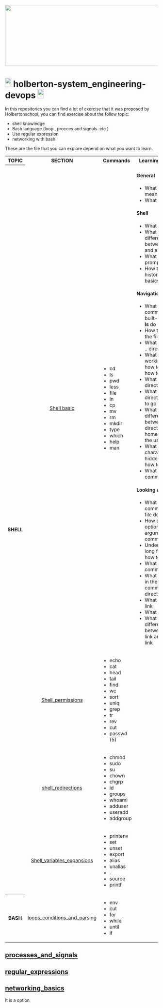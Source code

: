 <div align="center"><img src="https://user-images.githubusercontent.com/66263776/98416555-43fa9b80-204d-11eb-800a-df8e19b62655.jpg" width="700" height= "200"> </div>

# <img src="https://user-images.githubusercontent.com/66263776/98705433-b6b88f00-234b-11eb-97b7-cb193f7424f4.png" width="20" height= "30">    holberton-system_engineering-devops <img src="https://user-images.githubusercontent.com/66263776/98705433-b6b88f00-234b-11eb-97b7-cb193f7424f4.png" width="20" height= "30">

In this repositories you can find  a lot of exercise that it was 
proposed by Holbertonschool, you can find exercise about the follow topic:
* shell knowledge
* Bash language (loop , procces and signals..etc )
* Use regular expression
* networking with bash

These are the file that you can explore depend on what you want to learn.
<div align="center">
    <table>
        <tr>
            <th align="center">TOPIC</th>
            <th align="center"><center>SECTION</center></th>
            <th align="center"><center>Commands</center></th>
            <th align="center"> Learning objectives </th>
        </tr>
        <tr>
            <th align="center" ROWSPAN="5">SHELL</th>
        </tr>
        <tr>
            <td align="center"><a href="https://github.com/CBarreiro96/holberton-system_engineering-devops/tree/master/0x00-shell_basics">Shell basic</a></td>
            <td>
                <ul>
                    <li>cd</li>
                    <li>ls</li>
                    <li>pwd</li>
                    <li>less</li>
                    <li>file</li>
                    <li>ln</li>
                    <li>cp</li>
                    <li>mv</li>
                    <li>rm</li>
                    <li>mkdir</li>
                    <li>type</li>
                    <li>which</li>
                    <li>help</li>
                    <li>man</li>
                </ul>
            </td>
            <td>
                <h4>General</h4>
                <ul>
                    <li>What does RTFM mean?</li>
                    <li>What is a Shebang</li>
                </ul>
                <h4>Shell</h4>
                <ul>
                    <li>What is the shell</li>
                    <li>What is the difference between a terminal and a shell</li>
                    <li>What is the shell prompt</li>
                    <li>How to use the history (the basics)</li>
                </ul>
                <h4>Navigation</h4>
                <ul>
                    <li>What do the commands or built-ins <b>cd, pwd, ls</b> do</li>
                    <li>How to navigate the filesystem</li>
                    <li>What are the . and .. directories</li>
                    <li>What is the working directory, how to print it and how to change it</li>
                    <li>What is the root directory</li>
                    <li>What is the home directory, and how to go there</li>
                    <li>What is the difference between the root directory and the home directory of the user root</li>
                    <li>What are the characteristics of hidden files and how to list them</li>
                    <li>What does the command <b> cd - </b> do</li>
                </ul>
                <h4>Looking around</h4>
                <ul>
                    <li>What do the commands ls, less, file do</li>
                    <li>How do you use options and arguments with commands</li>
                    <li>Understand the ls long format and how to display it</li>
                    <li>What does the ln command do</li>
                    <li>What do you find in the most common/important directories</li>
                    <li>What is a symbolic link</li>
                    <li>What is a hard link</li>
                    <li>What is the difference between a hard link and a symbolic link</li>
                </ul>
            </td>
        </tr>
        <tr>
            <td align="center"> <a href="https://github.com/CBarreiro96/holberton-system_engineering-devops/tree/master/0x01-shell_permissions">Shell_permissions</a></td>
            <td>
                <ul>
                    <li>echo</li>
                    <li>cat</li>
                    <li>head</li>
                    <li>tail</li>
                    <li>find</li>
                    <li>wc</li>
                    <li>sort</li>
                    <li>uniq</li>
                    <li>grep</li>
                    <li>tr</li>
                    <li>rev</li>
                    <li>cut</li>
                    <li>passwd (5)</li>
                </ul>
            </td>
        </tr>
        <tr>
            <td align="center"> <a href="https://github.com/CBarreiro96/holberton-system_engineering-devops/tree/master/0x02-shell_redirections">shell_redirections</a> </td>
            <td>
                <ul>
                    <li>chmod</li>
                    <li>sudo</li>
                    <li>su</li>
                    <li>chown</li>
                    <li>chgrp</li>
                    <li>id</li>
                    <li>groups</li>
                    <li>whoami</li>
                    <li>adduser</li>
                    <li>useradd</li>
                    <li>addgroup</li>
                </ul>
            </td>
        </tr>
        <tr>
            <td align="center"> <a href="https://github.com/CBarreiro96/holberton-system_engineering-devops/tree/master/0x03-shell_variables_expansions">Shell_variables_expansions</a> </td>
            <td>
                <ul>
                    <li>printenv</li>
                    <li>set</li>
                    <li>unset</li>
                    <li>export</li>
                    <li>alias</li>
                    <li>unalias</li>
                    <li>.</li>
                    <li>source</li>
                    <li>printf</li>
                </ul>
            </td>
        </tr>
        <tr>
            <th align="center">BASH</th>
            <td align="center"> <a href="https://github.com/CBarreiro96/holberton-system_engineering-devops/tree/master/0x04-loops_conditions_and_parsing">loops_conditions_and_parsing</a> </td>
            <td>
                <ul>
                    <li>env</li>
                    <li>cut</li>
                    <li>for</li>
                    <li>while</li>
                    <li>until</li>
                    <li>if</li>
                </ul>
            </td>
        </tr>
    </table>
</div>

## [processes_and_signals](https://github.com/CBarreiro96/holberton-system_engineering-devops/tree/master/0x05-processes_and_signals)
## [regular_expressions](https://github.com/CBarreiro96/holberton-system_engineering-devops/tree/master/0x06-regular_expressions)
## [networking_basics](https://github.com/CBarreiro96/holberton-system_engineering-devops/tree/master/0x07-networking_basics)
It is a option
